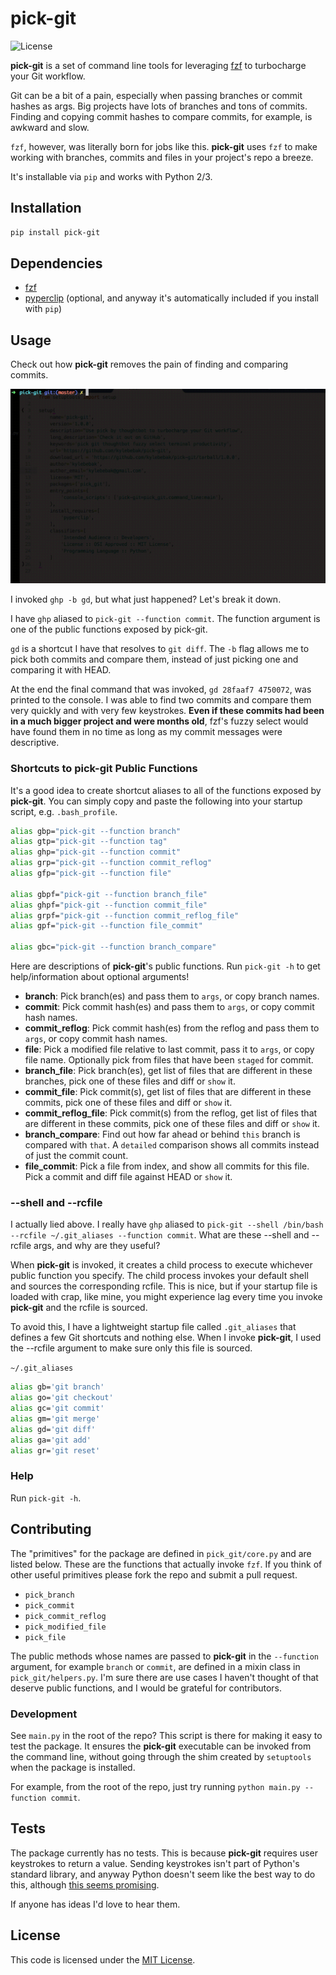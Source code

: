 # pick-git


![License](https://camo.githubusercontent.com/890acbdcb87868b382af9a4b1fac507b9659d9bf/68747470733a2f2f696d672e736869656c64732e696f2f62616467652f6c6963656e73652d4d49542d626c75652e737667)

__pick-git__ is a set of command line tools for leveraging [fzf](https://github.com/junegunn/fzf) to turbocharge your Git workflow.

Git can be a bit of a pain, especially when passing branches or commit hashes as args. Big projects have lots of branches and tons of commits. Finding and copying commit hashes to compare commits, for example, is awkward and slow.

`fzf`, however, was literally born for jobs like this. __pick-git__ uses `fzf` to make working with branches, commits and files in your project's repo a breeze.

It's installable via `pip` and works with Python 2/3.


## Installation
~~~sh
pip install pick-git
~~~


## Dependencies
- [fzf](https://github.com/junegunn/fzf)
- [pyperclip](https://github.com/asweigart/pyperclip) (optional, and anyway it's automatically included if you install with `pip`)


## Usage
Check out how __pick-git__ removes the pain of finding and comparing commits.

![pick-git -b commit git diff](https://raw.githubusercontent.com/kylebebak/pick-git/master/examples/ghp.gif)

I invoked `ghp -b gd`, but what just happened? Let's break it down.

I have `ghp` aliased to `pick-git --function commit`. The function argument is one of the public functions exposed by pick-git.

`gd` is a shortcut I have that resolves to `git diff`. The `-b` flag allows me to pick both commits and compare them, instead of just picking one and comparing it with HEAD.

At the end the final command that was invoked, `gd 28faaf7 4750072`, was printed to the console. I was able to find two commits and compare them very quickly and with very few keystrokes. __Even if these commits had been in a much bigger project and were months old__, fzf's fuzzy select would have found them in no time as long as my commit messages were descriptive.


### Shortcuts to pick-git Public Functions
It's a good idea to create shortcut aliases to all of the functions exposed by __pick-git__. You can simply copy and paste the following into your startup script, e.g. `.bash_profile`.

~~~sh
alias gbp="pick-git --function branch"
alias gtp="pick-git --function tag"
alias ghp="pick-git --function commit"
alias grp="pick-git --function commit_reflog"
alias gfp="pick-git --function file"

alias gbpf="pick-git --function branch_file"
alias ghpf="pick-git --function commit_file"
alias grpf="pick-git --function commit_reflog_file"
alias gpf="pick-git --function file_commit"

alias gbc="pick-git --function branch_compare"
~~~

Here are descriptions of __pick-git__'s public functions. Run `pick-git -h` to get help/information about optional arguments!

- __branch__: Pick branch(es) and pass them to `args`, or copy branch names.
- __commit__: Pick commit hash(es) and pass them to `args`, or copy commit hash names.
- __commit_reflog__: Pick commit hash(es) from the reflog and pass them to `args`, or copy commit hash names.
- __file__: Pick a modified file relative to last commit, pass it to `args`, or copy file name. Optionally pick from files that have been `staged` for commit.
- __branch_file__: Pick branch(es), get list of files that are different in these branches, pick one of these files and diff or `show` it.
- __commit_file__: Pick commit(s), get list of files that are different in these commits, pick one of these files and diff or `show` it.
- __commit_reflog_file__: Pick commit(s) from the reflog, get list of files that are different in these commits, pick one of these files and diff or `show` it.
- __branch_compare__: Find out how far ahead or behind `this` branch is compared with `that`. A `detailed` comparison shows all commits instead of just the commit count.
- __file_commit__: Pick a file from index, and show all commits for this file. Pick a commit and diff file against HEAD or `show` it.


### --shell and --rcfile
I actually lied above. I really have `ghp` aliased to `pick-git --shell /bin/bash --rcfile ~/.git_aliases --function commit`. What are these --shell and --rcfile args, and why are they useful?

When __pick-git__ is invoked, it creates a child process to execute whichever public function you specify. The child process invokes your default shell and sources the corresponding rcfile. This is nice, but if your startup file is loaded with crap, like mine, you might experience lag every time you invoke __pick-git__ and the rcfile is sourced.

To avoid this, I have a lightweight startup file called `.git_aliases` that defines a few Git shortcuts and nothing else. When I invoke __pick-git__, I used the --rcfile argument to make sure only this file is sourced.

`~/.git_aliases`
~~~sh
alias gb='git branch'
alias go='git checkout'
alias gc='git commit'
alias gm='git merge'
alias gd='git diff'
alias ga='git add'
alias gr='git reset'
~~~


### Help
Run `pick-git -h`.


## Contributing
The "primitives" for the package are defined in `pick_git/core.py` and are listed below. These are the functions that actually invoke `fzf`. If you think of other useful primitives please fork the repo and submit a pull request.

- `pick_branch`
- `pick_commit`
- `pick_commit_reflog`
- `pick_modified_file`
- `pick_file`

The public methods whose names are passed to __pick-git__ in the `--function` argument, for example `branch` or `commit`, are defined in a mixin class in `pick_git/helpers.py`. I'm sure there are use cases I haven't thought of that deserve public functions, and I would be grateful for contributors.


### Development
See `main.py` in the root of the repo? This script is there for making it easy to test the package. It ensures the __pick-git__ executable can be invoked from the command line, without going through the shim created by `setuptools` when the package is installed.

For example, from the root of the repo, just try running `python main.py --function commit`.


## Tests
The package currently has no tests. This is because __pick-git__ requires user keystrokes to return a value. Sending keystrokes isn't part of Python's standard library, and anyway Python doesn't seem like the best way to do this, although [this seems promising](http://stackoverflow.com/questions/12755968/sending-arrow-keys-to-popen).

If anyone has ideas I'd love to hear them.


## License
This code is licensed under the [MIT License](https://opensource.org/licenses/MIT).
